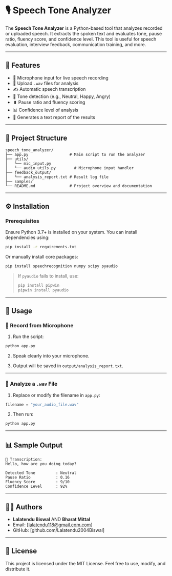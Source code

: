 
# 🎙️ Speech Tone Analyzer

The **Speech Tone Analyzer** is a Python-based tool that analyzes recorded or uploaded speech. It extracts the spoken text and evaluates tone, pause ratio, fluency score, and confidence level. This tool is useful for speech evaluation, interview feedback, communication training, and more.

---

## 📌 Features

- 🎤 Microphone input for live speech recording
- 📁 Upload `.wav` files for analysis
- ✍️ Automatic speech transcription
- 🧠 Tone detection (e.g., Neutral, Happy, Angry)
- ⏸️ Pause ratio and fluency scoring
- 📊 Confidence level of analysis
- 📝 Generates a text report of the results

---

## 📁 Project Structure

```
speech_tone_analyzer/
├── app.py                  # Main script to run the analyzer
├── utils/
│   └── mic_input.py
│   └── audio_utils.py        # Microphone input handler
├── feedback_output/
│   └── analysis_report.txt # Result log file
├── samples/ 
└── README.md               # Project overview and documentation
```

---

## ⚙️ Installation

### Prerequisites

Ensure Python 3.7+ is installed on your system. You can install dependencies using:

```bash
pip install -r requirements.txt
```

Or manually install core packages:

```bash
pip install speechrecognition numpy scipy pyaudio
```

> If `pyaudio` fails to install, use:
> ```bash
> pip install pipwin
> pipwin install pyaudio
> ```

---

## 🚀 Usage

### 🎤 Record from Microphone

1. Run the script:

```bash
python app.py
```

2. Speak clearly into your microphone.

3. Output will be saved in `output/analysis_report.txt`.

---

### 📂 Analyze a `.wav` File

1. Replace or modify the filename in `app.py`:

```python
filename = "your_audio_file.wav"
```

2. Then run:

```bash
python app.py
```

---

## 📊 Sample Output

```
📝 Transcription:
Hello, how are you doing today?

Detected Tone         : Neutral
Pause Ratio           : 0.16
Fluency Score         : 9/10
Confidence Level      : 92%
```

---

## 🙋‍♂️ Authors

- **Lalatendu Biswal** AND **Bharat Mittal**  
- Email: [lalatendu118@gmail.com.com]
- GitHub: [github.com/Lalatendu2004Biswal]

---

## 📝 License

This project is licensed under the MIT License. Feel free to use, modify, and distribute it.
